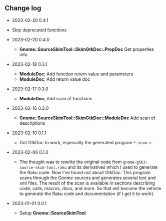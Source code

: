 ## Change log

 * 2023-02-20 0.4.1
 * Skip deprecated functions

* 2023-02-20 0.4.0
  * **Gnome::SourceSkimTool::SkimGtkDoc::PropDoc** Get properties info

* 2023-02-18 0.3.1
  * **ModuleDoc**; Add function return value and parameters
  * **ModuleDoc**; Add return value doc

* 2023-02-17 0.3.0
  * **ModuleDoc**; Add scan of functions

* 2023-02-16 0.2.0
  * **Gnome::SourceSkimTool::SkimGtkDoc::ModuleDoc** Add scan of descriptions

* 2023-02-10 0.1.1
  * Got GtkDoc to work, especially the generated program `*-scan.c`.

* 2023-02-06 0.1.0
  * The thought was to rewrite the original code from `gnome-gtk3-source-skim-tool.raku` and its derivatives which I used to generate the Raku code. Now I've found out about GtkDoc. This program scans through the Gnome sources and generates several text and xml files. The result of the scan is available in sections describing code, calls, macros, docs, and more. So that will become the vehicle to generate the Raku code and documentation (if I get it to work).

* 2023-01-01 0.0.1
  * Setup **Gnome::SourceSkimTool**

